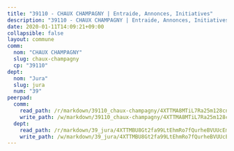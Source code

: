 ```yaml
---
title: "39110 - CHAUX CHAMPAGNY | Entraide, Annonces, Initiatives"
description: "39110 - CHAUX CHAMPAGNY | Entraide, Annonces, Initiatives"
date: 2020-01-11T14:09:21+09:00
collapsible: false
layout: commune
comm:
  nom: "CHAUX CHAMPAGNY"
  slug: chaux-champagny
  cp: "39110"
dept:
  nom: "Jura"
  slug: jura
  num: "39"
peerpad:
  comm:
    read_path: /r/markdown/39110_chaux-champagny/4XTTMA8MTiL7Ra25m128cnQb6EM4mawtZyd6UqMMFDor61k3s
    write_path: /w/markdown/39110_chaux-champagny/4XTTMA8MTiL7Ra25m128cnQb6EM4mawtZyd6UqMMFDor61k3s-K3TgV11ZmCMZiuycsDAJspefdHiehPbpm1zaRcEjZBJar7qpvwEkME98b7nikohdmk3zdRg3zT8VWV3ry2h4reeGK3RpcAeEk1n4pfZyxUaHMwUHhjEcZe2zeMKCCiWwTG4jfm8m
  dept:
    read_path: /r/markdown/39_jura/4XTTMBU8Gt2fa99LtEhmRo7fQurheBVUUcEmcUcrj82YN8mg7
    write_path: /w/markdown/39_jura/4XTTMBU8Gt2fa99LtEhmRo7fQurheBVUUcEmcUcrj82YN8mg7-K3TgTcNZmu4vnNMaCfgcL8UVTLrMMzc995tkrcbQnJrz2QJUTFFzY77q7ECMK21XeFnonjpMWqFzgVngXjdq8HzYe3HRbuYXbvX8ofWBv48UvWuvbrbp8aQGQQcfezWASxj7orH1
---
```


